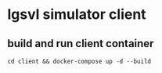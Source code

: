 # lgsvl simulator client
## build and run client container
`cd client && docker-compose up -d --build`